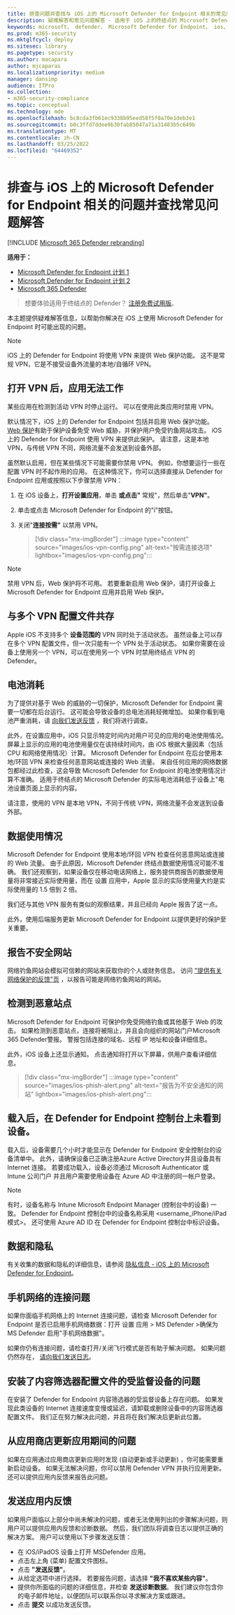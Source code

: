 ```yaml
---
title: 排查问题并查找与 iOS 上的 Microsoft Defender for Endpoint 相关的常见问题解答
description: 疑难解答和常见问题解答 - 适用于 iOS 上的终结点的 Microsoft Defender
keywords: microsoft， defender， Microsoft Defender for Endpoint， ios， 疑难解答， 如何
ms.prod: m365-security
ms.mktglfcycl: deploy
ms.sitesec: library
ms.pagetype: security
ms.author: macapara
author: mjcaparas
ms.localizationpriority: medium
manager: dansimp
audience: ITPro
ms.collection:
- m365-security-compliance
ms.topic: conceptual
ms.technology: mde
ms.openlocfilehash: bc8cda3fb61ec9338b95eed58f5f0a70e1deb3e1
ms.sourcegitcommit: b0c3ffd7ddee9b30fab85047a71a31483b5c649b
ms.translationtype: MT
ms.contentlocale: zh-CN
ms.lasthandoff: 03/25/2022
ms.locfileid: "64469352"
---
```

# <a name="troubleshoot-issues-and-find-answers-to-faqs-on-microsoft-defender-for-endpoint-on-ios"></a>排查与 iOS 上的 Microsoft Defender for Endpoint 相关的问题并查找常见问题解答

[!INCLUDE [Microsoft 365 Defender rebranding](../../includes/microsoft-defender.md)]

**适用于：**
- [Microsoft Defender for Endpoint 计划 1](https://go.microsoft.com/fwlink/p/?linkid=2154037)
- [Microsoft Defender for Endpoint 计划 2](https://go.microsoft.com/fwlink/p/?linkid=2154037)
- [Microsoft 365 Defender](https://go.microsoft.com/fwlink/?linkid=2118804)

> 想要体验适用于终结点的 Defender？ [注册免费试用版](https://signup.microsoft.com/create-account/signup?products=7f379fee-c4f9-4278-b0a1-e4c8c2fcdf7e&ru=https://aka.ms/MDEp2OpenTrial?ocid=docs-wdatp-exposedapis-abovefoldlink)。

本主题提供疑难解答信息，以帮助你解决在 iOS 上使用 Microsoft Defender for Endpoint 时可能出现的问题。



> [!NOTE]
> iOS 上的 Defender for Endpoint 将使用 VPN 来提供 Web 保护功能。 这不是常规 VPN，它是不接受设备外流量的本地/自循环 VPN。

## <a name="apps-dont-work-when-vpn-is-turned-on"></a>打开 VPN 后，应用无法工作
某些应用在检测到活动 VPN 时停止运行。 可以在使用此类应用时禁用 VPN。 

默认情况下，iOS 上的 Defender for Endpoint 包括并启用 Web 保护功能。 [Web 保护](web-protection-overview.md)有助于保护设备免受 Web 威胁，并保护用户免受钓鱼网站攻击。 iOS 上的 Defender for Endpoint 使用 VPN 来提供此保护。 请注意，这是本地 VPN，与传统 VPN 不同，网络流量不会发送到设备外部。

虽然默认启用，但在某些情况下可能需要你禁用 VPN。 例如，你想要运行一些在配置 VPN 时不起作用的应用。 在这种情况下，你可以选择直接从 Defender for Endpoint 应用或按照以下步骤禁用 VPN：

1. 在 iOS 设备上，**打开设置应用**，单击 **或点击"** 常规"，然后单击"**VPN"**。
1. 单击或点击 Microsoft Defender for Endpoint 的"i"按钮。
1. 关闭"**连接按需"** 以禁用 VPN。

    > [!div class="mx-imgBorder"]
    > :::image type="content" source="images/ios-vpn-config.png" alt-text="按需连接选项" lightbox="images/ios-vpn-config.png":::

> [!NOTE]
> 禁用 VPN 后，Web 保护将不可用。 若要重新启用 Web 保护，请打开设备上 Microsoft Defender for Endpoint 应用并启用 Web 保护。

## <a name="coexistence-with-multiple-vpn-profiles"></a>与多个 VPN 配置文件共存

Apple iOS 不支持多个 **设备范围的** VPN 同时处于活动状态。 虽然设备上可以存在多个 VPN 配置文件，但一次只能有一个 VPN 处于活动状态。 如果你需要在设备上使用另一个 VPN，可以在使用另一个 VPN 时禁用终结点 VPN 的 Defender。

## <a name="battery-consumption"></a>电池消耗

为了提供对基于 Web 的威胁的一切保护，Microsoft Defender for Endpoint 需要一切都在后台运行。 这可能会导致设备的总电池消耗轻微增加。 如果你看到电池严重消耗，请 [向我们发送反馈](ios-troubleshoot.md#send-in-app-feedback) ，我们将进行调查。

此外，在设置应用中，iOS 只显示特定时间内对用户可见的应用的电池使用情况。 屏幕上显示的应用的电池使用量仅在该持续时间内，由 iOS 根据大量因素（包括 CPU 和网络使用情况）计算。 Microsoft Defender for Endpoint 在后台使用本地/环回 VPN 来检查任何恶意网站或连接的 Web 流量。 来自任何应用的网络数据包都经过此检查，这会导致 Microsoft Defender for Endpoint 的电池使用情况计算不准确。 适用于终结点的 Microsoft Defender 的实际电池消耗低于设备上"电池设置页面上显示的内容。

请注意，使用的 VPN 是本地 VPN，不同于传统 VPN，网络流量不会发送到设备外部。

## <a name="data-usage"></a>数据使用情况

Microsoft Defender for Endpoint 使用本地/环回 VPN 检查任何恶意网站或连接的 Web 流量。 由于此原因，Microsoft Defender 终结点数据使用情况可能不准确。 我们还观察到，如果设备仅在移动电话网络上，服务提供商报告的数据使用量将非常接近实际使用量，而在 设置 应用中，Apple 显示的实际使用量大约是实际使用量的 1.5 倍到 2 倍。

我们还与其他 VPN 服务有类似的观察结果，并且已经向 Apple 报告了这一点。

此外，使用后端服务更新 Microsoft Defender for Endpoint 以提供更好的保护至关重要。

## <a name="report-unsafe-site"></a>报告不安全网站

网络钓鱼网站会模拟可信赖的网站来获取你的个人或财务信息。 访问 ["提供有关网络保护的反馈"页](https://www.microsoft.com/wdsi/support/report-unsafe-site) ，以报告可能是网络钓鱼网站的网站。

## <a name="malicious-site-detected"></a>检测到恶意站点

Microsoft Defender for Endpoint 可保护你免受网络钓鱼或其他基于 Web 的攻击。 如果检测到恶意站点，连接将被阻止，并且会向组织的网站门户Microsoft 365 Defender警报。 警报包括连接的域名、远程 IP 地址和设备详细信息。

此外，iOS 设备上还显示通知。 点击通知将打开以下屏幕，供用户查看详细信息。

> [!div class="mx-imgBorder"]
> :::image type="content" source="images/ios-phish-alert.png" alt-text="报告为不安全通知的网站" lightbox="images/ios-phish-alert.png":::

## <a name="device-not-seen-on-the-defender-for-endpoint-console-after-onboarding"></a>载入后，在 Defender for Endpoint 控制台上未看到设备。

载入后，设备需要几个小时才能显示在 Defender for Endpoint 安全控制台的设备清单中。 此外，请确保设备已正确注册Azure Active Directory并且设备具有 Internet 连接。 若要成功载入，设备必须通过 Microsoft Authenticator 或 Intune 公司门户 并且用户需要使用设备在 Azure AD 中注册的同一帐户登录。

> [!NOTE]
> 有时，设备名称与 Intune Microsoft Endpoint Manager (控制台中的设备) 一致。 Defender for Endpoint 控制台中的设备名称采用 <username_iPhone/iPad 模式>。 还可使用 Azure AD ID 在 Defender for Endpoint 控制台中标识设备。

## <a name="data-and-privacy"></a>数据和隐私

有关收集的数据和隐私的详细信息，请参阅 [隐私信息 - iOS 上的 Microsoft Defender for Endpoint](ios-privacy.md)。

## <a name="connectivity-issue-on-cellular-network"></a>手机网络的连接问题

如果你面临手机网络上的 Internet 连接问题，请检查 Microsoft Defender for Endpoint 是否已启用手机网络数据：打开 设置 应用 > MS Defender >确保为 MS Defender 启用"手机网络数据"。

如果你仍有连接问题，请检查打开/关闭飞行模式是否有助于解决问题。 如果问题仍然存在， [请向我们发送日志](ios-troubleshoot.md#send-in-app-feedback)。

## <a name="issues-on-supervised-devices-with-content-filter-profile-installed"></a>安装了内容筛选器配置文件的受监督设备的问题

在安装了 Defender for Endpoint 内容筛选器的受监督设备上存在问题。 如果发现此类设备的 Internet 连接速度变慢或延迟，请卸载或删除设备中的内容筛选器配置文件。 我们正在努力解决此问题，并且将在我们解决后更新此位置。 

## <a name="issues-during-app-updates-from-the-app-store"></a>从应用商店更新应用期间的问题

如果在应用通过应用商店更新应用时发现 (自动更新或手动更新) ，你可能需要重新启动设备。 如果无法解决问题，你可以禁用 Defender VPN 并执行应用更新。 还可以提供应用内反馈来报告此问题。

## <a name="send-in-app-feedback"></a>发送应用内反馈

如果用户面临以上部分中尚未解决的问题，或者无法使用列出的步骤解决问题，则用户可以提供应用内反馈和诊断数据。 然后，我们团队将调查日志以提供正确的解决方案。 用户可以使用以下步骤发送反馈：

  - 在 iOS/iPadOS 设备上打开 MSDefender 应用。
  - 点击左上角 (菜单) 配置文件图标。
  - 点击 **"发送反馈"**。
  - 从给定选项中进行选择。 若要报告问题，请选择 **"我不喜欢某些内容"**。
  - 提供你所面临的问题的详细信息，并检查 **发送诊断数据**。 我们建议你包含你的电子邮件地址，以便团队可以联系你以寻求解决方案或跟进。
  - 点击 **提交** 以成功发送反馈。
